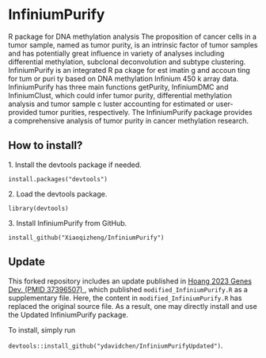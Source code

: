 # InfiniumPurify
R package for DNA methylation analysis
The proposition of cancer cells in a tumor sample, named as tumor purity, is an intrinsic factor of tumor samples and has potentially great influence in variety of analyses including differential methylation, subclonal deconvolution and subtype clustering. InfiniumPurify is an integrated R pa ckage for est imatin g and accoun ting for tum or puri ty based on DNA methylation Infinium 450 k array data. InfiniumPurify has three main functions getPurity, InfiniumDMC and InfiniumClust, which could infer tumor purity, differential methylation analysis and tumor sample c luster accounting for estimated or user-provided tumor purities, respectively. The InfiniumPurify package provides a comprehensive analysis of tumor purity in cancer methylation research.

<h2>How to install?</h2>
1. Install the devtools package if needed.
<p><code>install.packages("devtools")</code> </p>
2. Load the devtools package.
<p><code>library(devtools)</code> </p>
3. Install InfiniumPurify from GitHub. 
<p><code>install_github("Xiaoqizheng/InfiniumPurify")</code> 

## Update

This forked repository includes an update published in <a href="https://www.ncbi.nlm.nih.gov/pmc/articles/PMC10308195/"> Hoang 2023 Genes Dev. (PMID 37396507) </a>, which published `modified_InfiniumPurify.R` as a supplementary file. Here, the content in `modified_InfiniumPurify.R` has replaced the original source file. As a result, one may directly install and use the Updated InfiniumPurify package.

To install, simply run <p><code>devtools::install_github("ydavidchen/InfiniumPurifyUpdated")</code>. 
